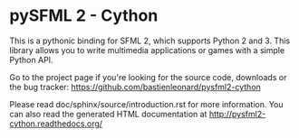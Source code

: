 pySFML 2 - Cython
=================

This is a pythonic binding for SFML 2, which supports Python 2 and 3.
This library allows you to write multimedia applications or games with
a simple Python API.

Go to the project page if you're looking for the source code,
downloads or the bug tracker:
https://github.com/bastienleonard/pysfml2-cython

Please read doc/sphinx/source/introduction.rst for more information.
You can also read the generated HTML documentation at
http://pysfml2-cython.readthedocs.org/
